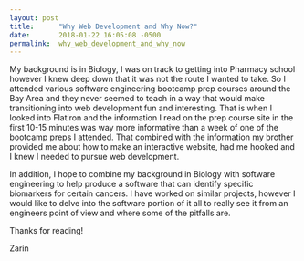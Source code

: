 ```yaml
---
layout: post
title:      "Why Web Development and Why Now?"
date:       2018-01-22 16:05:08 -0500
permalink:  why_web_development_and_why_now
---
```



My background is in Biology, I was on track to getting into Pharmacy school however I knew deep down that it was not the route I wanted to take. So I attended various software engineering bootcamp prep courses around the Bay Area and they never seemed to teach in a way that would make transitioning into web development fun and interesting. That is when I looked into Flatiron and the information I read on the prep course site in the first 10-15 minutes was way more informative than a week of one of the bootcamp preps I attended. That combined with the information my brother provided me about how to make an interactive website, had me hooked and I knew I needed to pursue web development.

In addition, I hope to combine my background in Biology with software engineering to help produce a software that can identify specific biomarkers for certain cancers. I have worked on similar projects, however I would like to delve into the software portion of it all to really see it from an engineers point of view and where some of the pitfalls are.

Thanks for reading!

Zarin 
